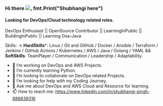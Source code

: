 ### Hi there ![](https://user-images.githubusercontent.com/18350557/176309783-0785949b-9127-417c-8b55-ab5a4333674e.gif), fmt.Print("Shubhangi here")
#### Looking for DevOps/Cloud technology related roles.
DevOps Enthusiast || OpenSource Contributor || LearningInPublic || BuildingInPublic || Learning Dsa-Java

Skills: -> **HardSkills***: Linux / Git and GitHub / Docker / Ansible / Terraform / Jenkins / GitHub Actions / Kubernetes / AWS / Java / Golang / YAML && **SoftSkills**: TeamPlayer  / Communication / Leadership / Adaptability.

- 🔭 I’m working on DevOps and AWS Projects. 
- 🌱 I’m currently learning Python. 
- 👯 I’m looking to collaborate on DevOps related Projects. 
- 🤔 I’m looking for help with my Coding Journey. 
- 💬 Ask me about DevOps and AWS Cloud and Resource for learning. 
- 📫 How to reach me: https://www.linkedin.com/in/shubhangi-singh-888839316
